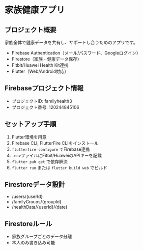 # 家族健康アプリ

## プロジェクト概要
家族全体で健康データを共有し、サポートし合うためのアプリです。

- Firebase Authentication（メール/パスワード、Googleログイン）
- Firestore（家族・健康データ保存）
- Fitbit/Huawei Health Kit連携
- Flutter（Web/Android対応）

## Firebaseプロジェクト情報
- プロジェクトID: familyhealth3
- プロジェクト番号: 120244845106

## セットアップ手順
1. Flutter環境を用意
2. Firebase CLI, FlutterFire CLIをインストール
3. `flutterfire configure` でFirebase連携
4. `.env`ファイルにFitbit/HuaweiのAPIキーを記載
5. `flutter pub get` で依存解決
6. `flutter run` または `flutter build web` でビルド

## Firestoreデータ設計
- /users/{userId}
- /familyGroups/{groupId}
- /healthData/{userId}/{date}

## Firestoreルール
- 家族グループごとのデータ分離
- 本人のみ書き込み可能
